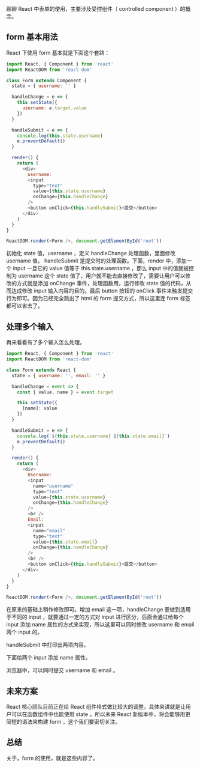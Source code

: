 聊聊 React 中表单的使用，主要涉及受控组件（ controlled component ）的概念。

## form 基本用法

React 下使用 form 基本就是下面这个套路：

```js
import React, { Component } from 'react'
import ReactDOM from 'react-dom'

class Form extends Component {
  state = { username: '' }

  handleChange = e => {
    this.setState({
      username: e.target.value
    })
  }

  handleSubmit = e => {
    console.log(this.state.username)
    e.preventDefault()
  }

  render() {
    return (
      <div>
        username:
        <input
          type="text"
          value={this.state.username}
          onChange={this.handleChange}
        />
        <button onClick={this.handleSubmit}>提交</button>
      </div>
    )
  }
}

ReactDOM.render(<Form />, document.getElementById('root'))
```

初始化 state 值，username ，定义 handleChange 处理函数，里面修改 username 值。 handleSubmit 是提交时的处理函数。下面，render 中，添加一个 input 一旦它的 value 值等于 this.state.username ，那么 input 中的值就被控制为 username 这个 state 值了，用户就不能去直接修改了，需要让用户可以修改的方式就是添加 onChange 事件，处理函数用，运行修改 state 值的代码，从而达成修改 input 输入内容的目的。最后 button 按钮的 onClick 事件来触发提交行为即可。因为已经完全跳出了 html 的 form 提交方式，所以这里连 form 标签都可以省去了。

## 处理多个输入

再来看看有了多个输入怎么处理。

```js
import React, { Component } from 'react'
import ReactDOM from 'react-dom'

class Form extends React {
  state = { username: '', email: '' }

  handleChange = event => {
    const { value, name } = event.target

    this.setState({
      [name]: value
    })
  }

  handleSubmit = e => {
    console.log(`${this.state.username} ${this.state.email}`)
    e.preventDefault()
  }

  render() {
    return (
      <div>
        Username:
        <input
          name="username"
          type="text"
          value={this.state.username}
          onChange={this.handleChange}
        />
        <br />
        Email:
        <input
          name="email"
          type="text"
          value={this.state.email}
          onChange={this.handleChange}
        />
        <br />
        <button onClick={this.handleSubmit}>提交</button>
      </div>
    )
  }
}

ReactDOM.render(<Form />, document.getElementById('root'))
```

在原来的基础上稍作修改即可。增加 email 这一项，handleChange 要做到适用于不同的 input ，就要通过一定的方式对 input 进行区分，后面会通过给每个 input 添加 name 属性的方式来实现，所以这里可以同时修改 username 和 email 两个 input 的。

handleSubmit 中打印出两项内容。

下面给两个 input 添加 name 属性。

浏览器中，可以同时提交 username 和 email 。

## 未来方案

React 核心团队目前正在给 React 组件格式做比较大的调整，具体来讲就是让用户可以在函数组件中也能使用 state ，所以未来 React 新版本中，将会能够用更简短的语法来构建 form ，这个我们要密切关注。

## 总结

关于，form 的使用，就是这些内容了。
